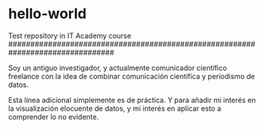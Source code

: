 # hello-world
Test repository in IT Academy course
################################################################################

Soy un antiguo investigador, y actualmente comunicador científico freelance con
la idea de combinar comunicación científica y periodismo de datos.

Esta línea adicional simplemente es de práctica. Y para añadir mi interés en la
visualización elocuente de datos, y mi interés en aplicar esto a comprender lo
no evidente.


